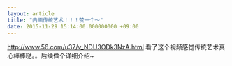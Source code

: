 ```yaml
---
layout: article
title: "内画传统艺术！！！赞一个～"
date: 2015-11-29 15:14:00.000000000 +09:00
---
```


http://www.56.com/u37/v_NDU3ODk3NzA.html
看了这个视频感觉传统艺术真心棒棒哒。。后续做个详细介绍~
